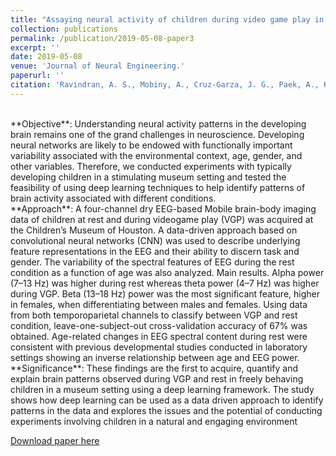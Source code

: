 ```yaml
---
title: "Assaying neural activity of children during video game play in public spaces: a deep learning approach"
collection: publications
permalink: /publication/2019-05-08-paper3
excerpt: ''
date: 2019-05-08
venue: 'Journal of Neural Engineering.'
paperurl: ''
citation: 'Ravindran, A. S., Mobiny, A., Cruz-Garza, J. G., Paek, A., Kopteva, A., & Vidal, J. L. C. (2019). Assaying neural activity of children during video game play in public spaces: a deep learning approach. Journal of neural engineering, 16(3), 036028.'
---
```

<br>
**Objective**: Understanding neural activity patterns in the developing brain remains one of the grand challenges in neuroscience. Developing neural networks are likely to be endowed with functionally important variability associated with the environmental context, age, gender, and other variables. Therefore, we conducted experiments with typically developing children in a stimulating museum setting and tested the feasibility of using deep learning techniques to help identify patterns of brain activity associated with different conditions. 

<br> 
**Approach**: A four-channel dry EEG-based Mobile brain-body imaging data of children at rest and during videogame play (VGP) was acquired at the Children’s Museum of Houston. A data-driven approach based on convolutional neural networks (CNN) was used to describe underlying feature representations in the EEG and their ability to discern task and gender. The variability of the spectral features of EEG during the rest condition as a function of age was also analyzed. Main results. Alpha power (7–13 Hz) was higher during rest whereas theta power (4–7 Hz) was higher during VGP. Beta (13–18 Hz) power was the most significant feature, higher in females, when differentiating between males and females. Using data from both temporoparietal channels to classify between VGP and rest condition, leave-one-subject-out cross-validation accuracy of 67% was obtained. Age-related changes in EEG spectral content during rest were consistent with previous developmental studies conducted in laboratory settings showing an inverse relationship between age and EEG power. 

<br> 
**Significance**: These findings are the first to acquire, quantify and explain brain patterns observed during VGP and rest in freely behaving children in a museum setting using a deep learning framework. The study shows how deep learning can be used as a data driven approach to identify patterns in the data and explores the issues and the potential of conducting experiments involving children in a natural and engaging environment

[Download paper here](/files/Paper3.pdf)
